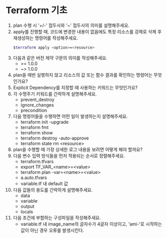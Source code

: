 # Terraform 기초
1. plan 수행 시 '+/-' 접두사와 '~' 접두사의 의미를 설명해주세요.
2. apply를 진행할 때, 코드에 변경한 내용이 없음에도 특정 리소스를 강제로 삭제 후 재생성하는 명령어를 작성해주세요.
    ```bash
    $terraform apply <option>=<resource>
    ```
3. 다음과 같은 버전 제약 구문의 의미를 작성해주세요.
    - \>= 1.0.0
    - ~> 1.0.0
4. plan을 매번 실행하지 않고 리소스의 값 또는 함수 결과를 확인하는 명령어는 무엇인가요?
5. Explicit Dependency를 지정할 때 사용하는 키워드는 무엇인가요?
6. 각 수명주기 키워드를 간략하게 설명해주세요.
    - prevent_destroy
    - ignore_changes
    - precondition
7. 다음 명령어들을 수행하면 어떤 일이 발생하는지 설명해주세요.
    - terraform init -upgrade
    - terraform fmt
    - terraform show
    - terraform destroy -auto-approve
    - terraform state rm \<resource>
8. plan을 수행할 때 가장 상세한 로그 내용을 보려면 어떻게 해야 할까요?
9. 다음 변수 입력 방식들을 먼저 적용되는 순서로 정렬해주세요.
    - terraform.tfvars
    - export TF_VAR_\<name>=\<value>
    - terraform plan -var=\<name>=\<value>
    - a.auto.tfvars
    - variable.tf 내 default 값
10. 다음 값들의 용도를 간략하게 설명해주세요.
    - data
    - variable
    - output
    - locals
11. 다음 조건에 부합하는 구성파일을 작성해주세요.
    - variable.tf 내 image_name의 글자수가 4글자 이상이고, 'ami-'로 시작하는 값이 아닌 경우 오류를 발생시킨다.